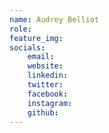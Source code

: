 ```yaml
---
name: Audrey Belliot
role:
feature_img:
socials:
    email:
    website:
    linkedin:
    twitter:
    facebook:
    instagram:
    github:
---
```

